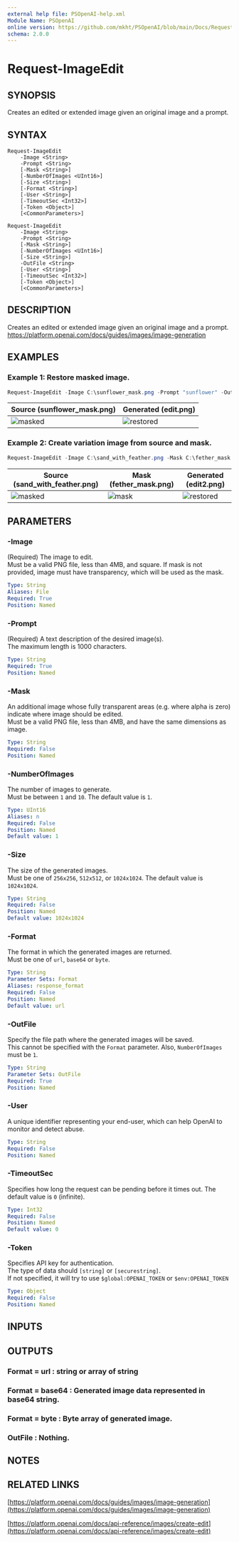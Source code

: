 ```yaml
---
external help file: PSOpenAI-help.xml
Module Name: PSOpenAI
online version: https://github.com/mkht/PSOpenAI/blob/main/Docs/Request-ImageEdit.md
schema: 2.0.0
---
```


# Request-ImageEdit

## SYNOPSIS
Creates an edited or extended image given an original image and a prompt.

## SYNTAX

```
Request-ImageEdit
    -Image <String>
    -Prompt <String>
    [-Mask <String>]
    [-NumberOfImages <UInt16>]
    [-Size <String>]
    [-Format <String>]
    [-User <String>]
    [-TimeoutSec <Int32>]
    [-Token <Object>]
    [<CommonParameters>]
```

```
Request-ImageEdit
    -Image <String>
    -Prompt <String>
    [-Mask <String>]
    [-NumberOfImages <UInt16>]
    [-Size <String>]
    -OutFile <String>
    [-User <String>]
    [-TimeoutSec <Int32>]
    [-Token <Object>]
    [<CommonParameters>]
```

## DESCRIPTION
Creates an edited or extended image given an original image and a prompt.  
https://platform.openai.com/docs/guides/images/image-generation

## EXAMPLES

### Example 1: Restore masked image.
```PowerShell
Request-ImageEdit -Image C:\sunflower_mask.png -Prompt "sunflower" -OutFile C:\edit.png -Size 256x256
```

|Source (sunflower_mask.png)|Generated (edit.png)|
|----|----|
| ![masked](/Docs/images/sunflower_masked.png)  | ![restored](/Docs/images/sunflower_restored.png)   |


### Example 2: Create variation image from source and mask.
```PowerShell
Request-ImageEdit -Image C:\sand_with_feather.png -Mask C:\fether_mask.png -Prompt "A bird on the desert" -OutFile C:\edit2.png
```

|Source (sand_with_feather.png)|Mask (fether_mask.png)|Generated (edit2.png)|
|----|----|----|
| ![masked](/Docs/images/sand_with_feather.png) | ![mask](/Docs/images/fether_mask.png) | ![restored](/Docs/images/edit2.png)   |



## PARAMETERS

### -Image
(Required)
The image to edit.  
Must be a valid PNG file, less than 4MB, and square.
If mask is not provided, image must have transparency, which will be used as the mask.

```yaml
Type: String
Aliases: File
Required: True
Position: Named
```

### -Prompt
(Required)
A text description of the desired image(s).  
The maximum length is 1000 characters.

```yaml
Type: String
Required: True
Position: Named
```

### -Mask
An additional image whose fully transparent areas (e.g.
where alpha is zero) indicate where image should be edited.  
Must be a valid PNG file, less than 4MB, and have the same dimensions as image.

```yaml
Type: String
Required: False
Position: Named
```

### -NumberOfImages
The number of images to generate.  
Must be between `1` and `10`.
The default value is `1`.

```yaml
Type: UInt16
Aliases: n
Required: False
Position: Named
Default value: 1
```

### -Size
The size of the generated images.  
Must be one of `256x256`, `512x512`, or `1024x1024`.
The default value is `1024x1024`.

```yaml
Type: String
Required: False
Position: Named
Default value: 1024x1024
```

### -Format
The format in which the generated images are returned.  
Must be one of `url`, `base64` or `byte`.

```yaml
Type: String
Parameter Sets: Format
Aliases: response_format
Required: False
Position: Named
Default value: url
```

### -OutFile
Specify the file path where the generated images will be saved.  
This cannot be specified with the `Format` parameter.
Also, `NumberOfImages` must be `1`.

```yaml
Type: String
Parameter Sets: OutFile
Required: True
Position: Named
```

### -User
A unique identifier representing your end-user, which can help OpenAI to monitor and detect abuse.

```yaml
Type: String
Required: False
Position: Named
```

### -TimeoutSec
Specifies how long the request can be pending before it times out.
The default value is `0` (infinite).

```yaml
Type: Int32
Required: False
Position: Named
Default value: 0
```

### -Token
Specifies API key for authentication.  
The type of data should `[string]` or `[securestring]`.  
If not specified, it will try to use `$global:OPENAI_TOKEN` or `$env:OPENAI_TOKEN`

```yaml
Type: Object
Required: False
Position: Named
```


## INPUTS

## OUTPUTS

### Format = url    : string or array of string
### Format = base64 : Generated image data represented in base64 string.
### Format = byte   : Byte array of generated image.
### OutFile         : Nothing.
## NOTES

## RELATED LINKS

[https://platform.openai.com/docs/guides/images/image-generation](https://platform.openai.com/docs/guides/images/image-generation)

[https://platform.openai.com/docs/api-reference/images/create-edit](https://platform.openai.com/docs/api-reference/images/create-edit)

